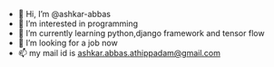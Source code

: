 - 👋 Hi, I’m @ashkar-abbas
- 👀 I’m interested in programming 
- 🌱 I’m currently learning python,django framework and tensor flow
- 💞️ I’m looking for a job now
- 📫 my mail id is ashkar.abbas.athippadam@gmail.com

<!---
ashkar-abbas/ashkar-abbas is a ✨ special ✨ repository because its `README.md` (this file) appears on your GitHub profile.
You can click the Preview link to take a look at your changes.
--->

